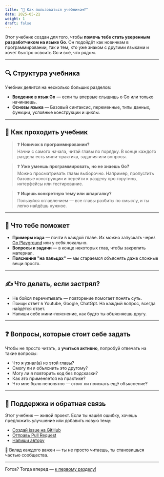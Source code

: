 ```yaml
---
title: "📘 Как пользоваться учебником?"
date: 2025-05-21
weight: 1
draft: false
---
```


Этот учебник создан для того, чтобы **помочь тебе стать уверенным разработчиком на языке Go**. Он подойдёт как новичкам в программировании, так и тем, кто уже знаком с другими языками и хочет быстро освоить Go и всё, что рядом.

---

## 🔍 Структура учебника

Учебник делится на несколько больших разделов:

- **Введение в язык Go** — если ты впервые слышишь о Go или только начинаешь.
- **Основы языка** — Базовый синтаксис, переменные, типы данных, функции, условные конструкции и циклы.

---

## 🚦 Как проходить учебник

> ❓ **Новичок в программировании?**  
Начни с самого начала, читай главы по порядку. В конце каждого раздела есть мини-практика, задания или вопросы.

> ❓ **Уже умеешь программировать, но не знаешь Go?**  
Можно просматривать главы выборочно. Например, пропустить базовые конструкции и перейти к разделу про горутины, интерфейсы или тестирование.

> ❓ **Ищешь конкретную тему или шпаргалку?**  
Пользуйся оглавлением — все главы разбиты по смыслу, и ты легко найдёшь нужное.

---

## 🧠 Что тебе поможет

- **Примеры кода** — почти в каждой главе. Их можно запускать через [Go Playground](https://go.dev/play) или у себя локально.
- **Вопросы и задачи** — в конце некоторых глав, чтобы закрепить материал.
- **Пояснения "на пальцах"** — мы стараемся объяснять даже сложные вещи просто.

---

## ✍️ Что делать, если застрял?

- Не бойся перечитывать — повторение помогает понять суть.
- Поищи ответ в Youtube, Google, ChatGpt. На каждый вопрос, всегда найдётся ответ.
- Напиши себе мини-пояснение, как будто ты объясняешь другу.

---

## ❓ Вопросы, которые стоит себе задать

Чтобы не просто читать, а **учиться активно**, попробуй отвечать на такие вопросы:

- Что я узнал(а) из этой главы?
- Смогу ли я объяснить это другому?
- Могу ли я повторить код без подсказки?
- Как это применяется на практике?
- Что мне было непонятно — стоит ли поискать ещё объяснение?

---

## 🔗 Поддержка и обратная связь

Этот учебник — живой проект. Если ты нашёл ошибку, хочешь предложить улучшение или добавить новую тему:

- [Создай issue на GitHub](https://github.com/Pikita-noname/gopedia/issues)
- [Отправь Pull Request](https://github.com/Pikita-noname/gopedia/pulls)
- [Напиши автору](https://t.me/mister_programmister)

🙌 Вклад каждого важен — ты не просто читаешь, ты становишься частью сообщества.

---

Готов? Тогда вперед — [к первому разделу!](/study/introduction)
